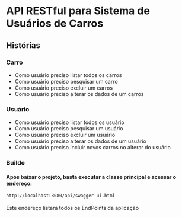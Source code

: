 # API RESTful para Sistema de Usuários de Carros

## Histórias

### Carro

* Como usuário preciso listar todos os carros
* Como usuário preciso pesquisar um carro
* Como usuário preciso excluir um carros
* Como usuário preciso alterar os dados de um carros

### Usuário

* Como usuário preciso listar todos os usuário
* Como usuário preciso pesquisar um usuário
* Como usuário preciso excluir um usuário
* Como usuário preciso alterar os dados de um usuário
* Como usuário preciso incluir novos carros no alterar do usuário

### Builde 

#### Após baixar o projeto, basta executar a classe principal e acessar o endereço: <br />
`http://localhost:8080/api/swagger-ui.html` <br /> <br />
Este endereço listará todos os EndPoints da aplicação
